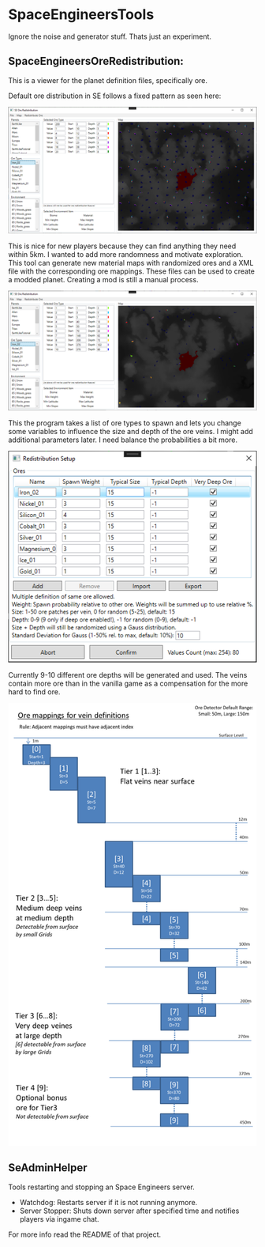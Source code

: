 # SpaceEngineersTools

Ignore the noise and generator stuff. Thats just an experiment.

## SpaceEngineersOreRedistribution:
This is a viewer for the planet definition files, specifically ore.

Default ore distribution in SE follows a fixed pattern as seen here:

![Screenshot of viewer](Screenshots/SE_Ore.png)

This is nice for new players because they can find anything they need within 5km.
I wanted to add more randomness and motivate exploration. This tool can generate new material maps with randomized ores and a XML file with the corresponding ore mappings. These files can be used to create a modded planet. Creating a mod is still a manual process.

![Screenshot of viewer modded](Screenshots/SE_Ore_Modded.png)

This the program takes a list of ore types to spawn and lets you change some variables to influence the size and depth of the ore veins. I might add additional parameters later. I need balance the probabilities a bit more.


![Screenshot of redistribution setup](Screenshots/Redistribution_Setup.png)

Currently 9-10 different ore depths will be generated and used. The veins contain more ore than in the vanilla game as a compensation for the more hard to find ore.

![Screenshot of ore mappings](Screenshots/OreMappings.png)

## SeAdminHelper

Tools restarting and stopping an Space Engineers server.

- Watchdog: Restarts server if it is not running anymore.
- Server Stopper: Shuts down server after specified time and notifies players via ingame chat.

For more info read the README of that project.